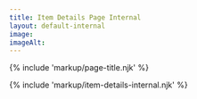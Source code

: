 ```yaml
---
title: Item Details Page Internal
layout: default-internal
image: 
imageAlt: 
---
```


{% include 'markup/page-title.njk' %}

{% include 'markup/item-details-internal.njk' %}

